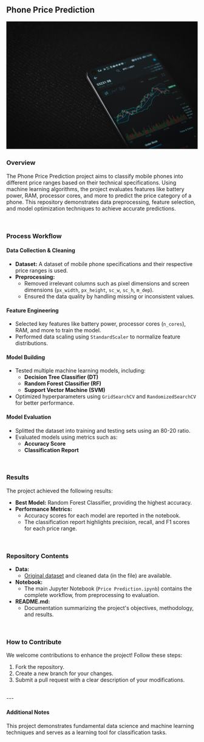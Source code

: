 ## Phone Price Prediction
[![](Image.jpg)](https://unsplash.com/photos/black-android-smartphone-on-black-textile-3PyBkxgTiL0)

### Overview
The Phone Price Prediction project aims to classify mobile phones into different price ranges based on their technical specifications. Using machine learning algorithms, the project evaluates features like battery power, RAM, processor cores, and more to predict the price category of a phone. This repository demonstrates data preprocessing, feature selection, and model optimization techniques to achieve accurate predictions.

<br>

### Process Workflow

#### Data Collection & Cleaning
- **Dataset:** A dataset of mobile phone specifications and their respective price ranges is used.
- **Preprocessing:**
  - Removed irrelevant columns such as pixel dimensions and screen dimensions (`px_width`, `px_height`, `sc_w`, `sc_h`, `m_dep`).
  - Ensured the data quality by handling missing or inconsistent values.

#### Feature Engineering
- Selected key features like battery power, processor cores (`n_cores`), RAM, and more to train the model.
- Performed data scaling using `StandardScaler` to normalize feature distributions.

#### Model Building
- Tested multiple machine learning models, including:
  - **Decision Tree Classifier (DT)**
  - **Random Forest Classifier (RF)**
  - **Support Vector Machine (SVM)**
- Optimized hyperparameters using `GridSearchCV` and `RandomizedSearchCV` for better performance.

#### Model Evaluation
- Splitted the dataset into training and testing sets using an 80-20 ratio.
- Evaluated models using metrics such as:
  - **Accuracy Score**
  - **Classification Report**

<br>

### Results
The project achieved the following results:
- **Best Model:** Random Forest Classifier, providing the highest accuracy.
- **Performance Metrics:**
  - Accuracy scores for each model are reported in the notebook.
  - The classification report highlights precision, recall, and F1 scores for each price range.

<br>

### Repository Contents

- **Data:**
  - [Original dataset](https://www.kaggle.com/datasets/atefehmirnaseri/cell-phone-price) and cleaned data (in the file) are available.
- **Notebook:**
  - The main Jupyter Notebook (`Price Prediction.ipynb`) contains the complete workflow, from preprocessing to evaluation.
- **README.md:**
  - Documentation summarizing the project's objectives, methodology, and results.

<br>

### How to Contribute
We welcome contributions to enhance the project! Follow these steps:
1. Fork the repository.
2. Create a new branch for your changes.
3. Submit a pull request with a clear description of your modifications.

<br>
---

#### Additional Notes
This project demonstrates fundamental data science and machine learning techniques and serves as a learning tool for classification tasks.
